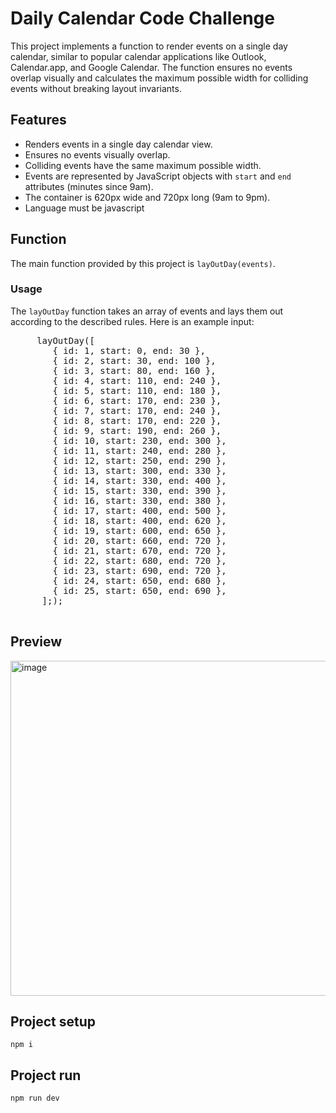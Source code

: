 # Daily Calendar Code Challenge 

This project implements a function to render events on a single day calendar, similar to popular calendar applications like Outlook, Calendar.app, and Google Calendar. The function ensures no events overlap visually and calculates the maximum possible width for colliding events without breaking layout invariants.

## Features

- Renders events in a single day calendar view.
- Ensures no events visually overlap.
- Colliding events have the same maximum possible width.
- Events are represented by JavaScript objects with `start` and `end` attributes (minutes since 9am).
- The container is 620px wide and 720px long (9am to 9pm).
- Language must be javascript

## Function

The main function provided by this project is `layOutDay(events)`.

### Usage

The `layOutDay` function takes an array of events and lays them out according to the described rules. Here is an example input:

   <pre>
     layOutDay([
        { id: 1, start: 0, end: 30 },
        { id: 2, start: 30, end: 100 },
        { id: 3, start: 80, end: 160 },
        { id: 4, start: 110, end: 240 },
        { id: 5, start: 110, end: 180 },
        { id: 6, start: 170, end: 230 },
        { id: 7, start: 170, end: 240 },
        { id: 8, start: 170, end: 220 },
        { id: 9, start: 190, end: 260 },
        { id: 10, start: 230, end: 300 },
        { id: 11, start: 240, end: 280 },
        { id: 12, start: 250, end: 290 },
        { id: 13, start: 300, end: 330 },
        { id: 14, start: 330, end: 400 },
        { id: 15, start: 330, end: 390 },
        { id: 16, start: 330, end: 380 },
        { id: 17, start: 400, end: 500 },
        { id: 18, start: 400, end: 620 },
        { id: 19, start: 600, end: 650 },
        { id: 20, start: 660, end: 720 },
        { id: 21, start: 670, end: 720 },
        { id: 22, start: 680, end: 720 },
        { id: 23, start: 690, end: 720 },
        { id: 24, start: 650, end: 680 },
        { id: 25, start: 650, end: 690 },
      ];);
    </pre>

## Preview
<img width="536" alt="image" src="https://github.com/ParanoidAandroid42/Calendar-Event-Coding-Challenge/assets/13114945/8debf4c8-b4d8-44c4-9ee7-f6d3b015e7af">


## Project setup

`npm i`

## Project run
`npm run dev`
